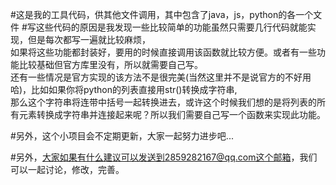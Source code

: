 #这是我的工具代码，供其他文件调用，其中包含了java，js，python的各一个文件
#写这些代码的原因是我发现一些比较简单的功能虽然只需要几行代码就能实现，但是每次都写一遍就比较麻烦，\
如果将这些功能都封装好，要用的时候直接调用该函数就比较方便。或者有一些功能比较基础但官方库里没有，所以就需要自己写。\
还有一些情况是官方实现的该方法不是很完美(当然这里并不是说官方的不好用哈)，比如如果你将python的列表直接用str()转换成字符串,\
那么这个字符串将连带中括号一起转换进去，或许这个时候我们想的是将列表的所有元素转换成字符串并连接起来呢？所以我们需要自己写一个函数来实现此功能。

#另外，这个小项目会不定期更新，大家一起努力进步吧...

#另外，大家如果有什么建议可以发送到2859282167@qq.com这个邮箱，我们可以一起讨论，修改，完善。
